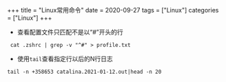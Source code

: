 +++
title = "Linux常用命令"
date = 2020-09-27
tags = ["Linux"]
categories = ["Linux"]
+++


- 查看配置文件只匹配不是以“#”开头的行
```
 cat .zshrc | grep -v "^#" > profile.txt
```
- 使用`tail`查看指定行以后的N行日志
```
tail -n +358653 catalina.2021-01-12.out|head -n 20
```
